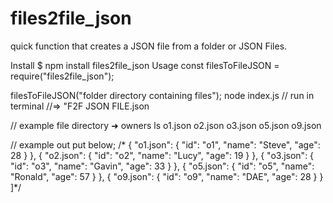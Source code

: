 # files2file_json
quick function that creates a JSON file from a folder or JSON Files.

Install
$ npm install files2file_json
Usage
const filesToFileJSON = require("files2file_json");

filesToFileJSON("folder directory containing files");
node index.js // run in terminal
//=> "F2F JSON FILE.json


// example file directory
➜  owners ls
o1.json o2.json o3.json o5.json o9.json

// example out put below;
/*
  {
    "o1.json": {
      "id": "o1",
      "name": "Steve",
      "age": 28
    }
  },
  {
    "o2.json": {
      "id": "o2",
      "name": "Lucy",
      "age": 19
    }
  },
  {
    "o3.json": {
      "id": "o3",
      "name": "Gavin",
      "age": 33
    }
  },
  {
    "o5.json": {
      "id": "o5",
      "name": "Ronald",
      "age": 57
    }
  },
  {
    "o9.json": {
      "id": "o9",
      "name": "DAE",
      "age": 28
    }
  }
]*/

